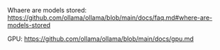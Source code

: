Whaere are models stored: https://github.com/ollama/ollama/blob/main/docs/faq.md#where-are-models-stored

GPU: https://github.com/ollama/ollama/blob/main/docs/gpu.md
